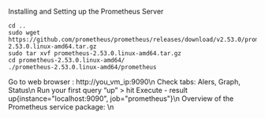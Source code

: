 Installing and Setting up the Prometheus Server
```
cd ..
sudo wget https://github.com/prometheus/prometheus/releases/download/v2.53.0/prometheus-2.53.0.linux-amd64.tar.gz
sudo tar xvf prometheus-2.53.0.linux-amd64.tar.gz
cd prometheus-2.53.0.linux-amd64/
./prometheus-2.53.0.linux-amd64/prometheus
```
Go to web browser :   http://you_vm_ip:9090\n
Check tabs: Alers, Graph, Status\n
Run your first query “up” > hit Execute -  result up{instance="localhost:9090", job="prometheus"}\n
Overview of the Prometheus service package: \n
